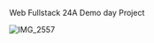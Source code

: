 Web Fullstack 24A Demo day Project

![IMG_2557](https://github.com/user-attachments/assets/a603075e-a403-4bbe-b9ea-73faab6b8c80)
